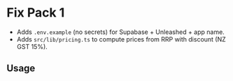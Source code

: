 # Fix Pack 1
- Adds `.env.example` (no secrets) for Supabase + Unleashed + app name.
- Adds `src/lib/pricing.ts` to compute prices from RRP with discount (NZ GST 15%).

## Usage
